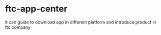 # ftc-app-center
it can guide to download app in different platform and introduce product in ftc company
